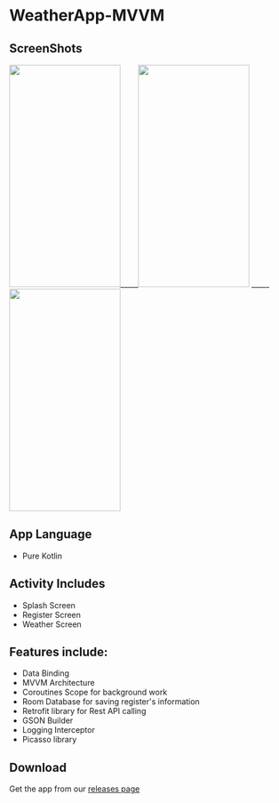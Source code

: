 # WeatherApp-MVVM

## ScreenShots

<img src="https://user-images.githubusercontent.com/55695328/131248428-ce7c7cbd-e199-4fb1-a242-73bc903a3703.jpeg" width="200" height="400">_____<img src="https://user-images.githubusercontent.com/55695328/131250435-5cba489e-5533-48c2-999e-db3da9f60d04.jpeg" width="200" height="400">
_____<img src="https://user-images.githubusercontent.com/55695328/131248853-9b722163-ab24-4150-9152-9c446c295289.jpeg" width="200" height="400">

## App Language
* Pure Kotlin

## Activity Includes
* Splash Screen
* Register Screen
* Weather Screen


## Features include:
* Data Binding
* MVVM Architecture
* Coroutines Scope for background work
* Room Database for saving register's information
* Retrofit library for Rest API calling
* GSON Builder
* Logging Interceptor
* Picasso library

## Download
Get the app from our [releases page](https://github.com/Ani10Dec/WeatherApp-MVVM/releases)
